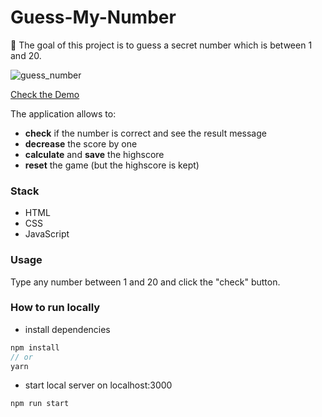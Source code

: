 # Guess-My-Number

👀 The goal of this project is to guess a secret number which is between 1 and 20. 

![guess_number](https://user-images.githubusercontent.com/65123309/178281655-b8b8dde2-3fd9-4ab4-81f3-caedbea525ca.gif)

<a href="https://anna-sugrobova.github.io/guess-my-number/" target="_blank">Check the Demo</a> 

The application allows to: 

- **check** if the number is correct and see the result message
- **decrease** the score by one
- **calculate** and **save** the highscore
- **reset** the game (but the highscore is kept)

### Stack 
- HTML
- CSS
- JavaScript 

### Usage

Type any number between 1 and 20 and click the "check" button. 

### How to run locally

* install dependencies
```js
npm install
// or
yarn
```
* start local server on localhost:3000
```
npm run start
```
